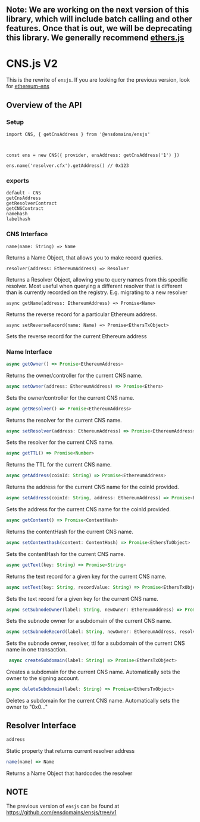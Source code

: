 ## Note: We are working on the next version of this library, which will include batch calling and other features. Once that is out, we will be deprecating this library. We generally recommend [ethers.js](https://docs.ethers.io/v5/api/providers/provider/#Provider--ens-methods)

# CNS.js V2

This is the rewrite of `ensjs`. If you are looking for the previous version, look for [ethereum-ens](https://www.npmjs.com/package/ethereum-ens)

## Overview of the API

### Setup

```
import CNS, { getCnsAddress } from '@ensdomains/ensjs'



const ens = new CNS({ provider, ensAddress: getCnsAddress('1') })

ens.name('resolver.cfx').getAddress() // 0x123
```

### exports

```
default - CNS
getCnsAddress
getResolverContract
getCNSContract
namehash
labelhash
```

### CNS Interface

```
name(name: String) => Name
```

Returns a Name Object, that allows you to make record queries.

```
resolver(address: EthereumAddress) => Resolver
```

Returns a Resolver Object, allowing you to query names from this specific resolver. Most useful when querying a different resolver that is different than is currently recorded on the registry. E.g. migrating to a new resolver

```
async getName(address: EthereumAddress) => Promise<Name>
```

Returns the reverse record for a particular Ethereum address.

```
async setReverseRecord(name: Name) => Promise<EthersTxObject>
```

Sets the reverse record for the current Ethereum address

### Name Interface

```ts
async getOwner() => Promise<EthereumAddress>
```

Returns the owner/controller for the current CNS name.

```ts
async setOwner(address: EthereumAddress) => Promise<Ethers>
```

Sets the owner/controller for the current CNS name.

```ts
async getResolver() => Promise<EthereumAddress>
```

Returns the resolver for the current CNS name.

```ts
async setResolver(address: EthereumAddress) => Promise<EthereumAddress>
```

Sets the resolver for the current CNS name.

```ts
async getTTL() => Promise<Number>
```

Returns the TTL for the current CNS name.

```ts
async getAddress(coinId: String) => Promise<EthereumAddress>
```

Returns the address for the current CNS name for the coinId provided.

```ts
async setAddress(coinId: String, address: EthereumAddress) => Promise<EthersTxObject>
```

Sets the address for the current CNS name for the coinId provided.

```ts
async getContent() => Promise<ContentHash>
```

Returns the contentHash for the current CNS name.

```ts
async setContenthash(content: ContentHash) => Promise<EthersTxObject>
```

Sets the contentHash for the current CNS name.

```ts
async getText(key: String) => Promise<String>
```

Returns the text record for a given key for the current CNS name.

```ts
async setText(key: String, recordValue: String) => Promise<EthersTxObject>
```

Sets the text record for a given key for the current CNS name.

```ts
async setSubnodeOwner(label: String, newOwner: EthereumAddress) => Promise<EthersTxObject>
```

Sets the subnode owner for a subdomain of the current CNS name.

```ts
async setSubnodeRecord(label: String, newOwner: EthereumAddress, resolver: EthereumAddress, ttl: ?Number) => Promise<EthersTxObject>
```

Sets the subnode owner, resolver, ttl for a subdomain of the current CNS name in one transaction.

```ts
 async createSubdomain(label: String) => Promise<EthersTxObject>
```

Creates a subdomain for the current CNS name. Automatically sets the owner to the signing account.

```ts
async deleteSubdomain(label: String) => Promise<EthersTxObject>
```

Deletes a subdomain for the current CNS name. Automatically sets the owner to "0x0..."

## Resolver Interface

```ts
address
```

Static property that returns current resolver address

```ts
name(name) => Name
```

Returns a Name Object that hardcodes the resolver

## NOTE

The previous version of `ensjs` can be found at https://github.com/ensdomains/ensjs/tree/v1
